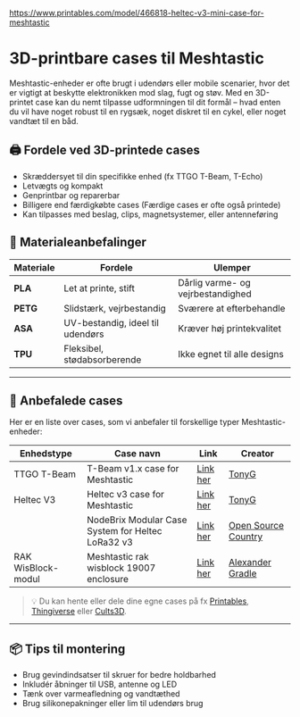 https://www.printables.com/model/466818-heltec-v3-mini-case-for-meshtastic

# 3D-printbare cases til Meshtastic

Meshtastic-enheder er ofte brugt i udendørs eller mobile scenarier, hvor det er vigtigt at beskytte elektronikken mod slag, fugt og støv. Med en 3D-printet case kan du nemt tilpasse udformningen til dit formål – hvad enten du vil have noget robust til en rygsæk, noget diskret til en cykel, eller noget vandtæt til en båd.

## 🖨️ Fordele ved 3D-printede cases

- Skræddersyet til din specifikke enhed (fx TTGO T-Beam, T-Echo)
- Letvægts og kompakt
- Genprintbar og reparerbar
- Billigere end færdigkøbte cases (Færdige cases er ofte også printede)
- Kan tilpasses med beslag, clips, magnetsystemer, eller antenneføring

## 🧵 Materialeanbefalinger

| Materiale | Fordele                       | Ulemper                       |
|----------|-------------------------------|-------------------------------|
| **PLA**  | Let at printe, stift          | Dårlig varme- og vejrbestandighed |
| **PETG** | Slidstærk, vejrbestandig      | Sværere at efterbehandle      |
| **ASA**  | UV-bestandig, ideel til udendørs | Kræver høj printekvalitet     |
| **TPU**  | Fleksibel, stødabsorberende   | Ikke egnet til alle designs   |

---

## 🧰 Anbefalede cases

Her er en liste over cases, som vi anbefaler til forskellige typer Meshtastic-enheder:

| Enhedstype          | Case navn        | Link | Creator |
|---------------------|------------------|------|---------|
| TTGO T-Beam         | T-Beam v1.x case for Meshtastic | [Link her](https://www.printables.com/model/127253-t-beam-v1x-case-for-meshtastic) | [TonyG](https://www.printables.com/@TonyG) |
| Heltec V3           | Heltec v3 case for Meshtastic | [Link her](https://www.printables.com/model/561389-heltec-v3-case-for-meshtastic) | [TonyG](https://www.printables.com/@TonyG) |
| | NodeBrix Modular Case System for Heltec LoRa32 v3 | [Link her](https://www.printables.com/model/888011-nodebrix-modular-case-system-for-heltec-lora32-v3) | [Open Source Country](https://www.printables.com/@OpenSourceCo_2046133) |
| RAK WisBlock-modul  | Meshtastic rak wisblock 19007 enclosure | [Link her](https://www.printables.com/model/979033-meshtastic-rak-wisblock-19007-enclosure) | [Alexander Gradle](https://www.printables.com/@AlexanderGra_1924240) |

> 💡 Du kan hente eller dele dine egne cases på fx [Printables](https://www.printables.com), [Thingiverse](https://www.thingiverse.com) eller [Cults3D](https://cults3d.com).

---

## 📦 Tips til montering

- Brug gevindindsatser til skruer for bedre holdbarhed
- Inkludér åbninger til USB, antenne og LED
- Tænk over varmeafledning og vandtæthed
- Brug silikonepakninger eller lim til udendørs brug


